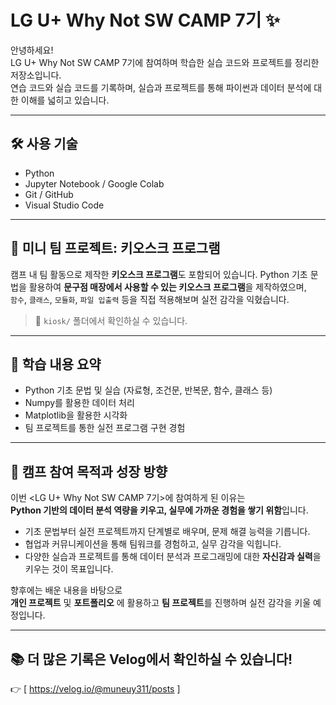# LG U+ Why Not SW CAMP 7기 ✨

안녕하세요!  
LG U+ Why Not SW CAMP 7기에 참여하며 학습한 실습 코드와 프로젝트를 정리한 저장소입니다.  
연습 코드와 실습 코드를 기록하며, 실습과 프로젝트를 통해 파이썬과 데이터 분석에 대한 이해를 넓히고 있습니다.

---

## 🛠 사용 기술

- Python 
- Jupyter Notebook / Google Colab
- Git / GitHub
- Visual Studio Code

---

## 🌟 미니 팀 프로젝트: 키오스크 프로그램

캠프 내 팀 활동으로 제작한 **키오스크 프로그램**도 포함되어 있습니다. 
Python 기초 문법을 활용하여 **문구점 매장에서 사용할 수 있는 키오스크 프로그램**을 제작하였으며,  
`함수`, `클래스`, `모듈화`, `파일 입출력` 등을 직접 적용해보며 실전 감각을 익혔습니다.

> 📁 `kiosk/` 폴더에서 확인하실 수 있습니다.

---

## 📌 학습 내용 요약

- Python 기초 문법 및 실습 (자료형, 조건문, 반복문, 함수, 클래스 등)
- Numpy를 활용한 데이터 처리 
- Matplotlib을 활용한 시각화
- 팀 프로젝트를 통한 실전 프로그램 구현 경험

---


## 🎯 캠프 참여 목적과 성장 방향

이번 <LG U+ Why Not SW CAMP 7기>에 참여하게 된 이유는  
**Python 기반의 데이터 분석 역량을 키우고, 실무에 가까운 경험을 쌓기 위함**입니다.  

- 기초 문법부터 실전 프로젝트까지 단계별로 배우며, 문제 해결 능력을 기릅니다.  
- 협업과 커뮤니케이션을 통해 팀워크를 경험하고, 실무 감각을 익힙니다.  
- 다양한 실습과 프로젝트를 통해 데이터 분석과 프로그래밍에 대한 **자신감과 실력**을 키우는 것이 목표입니다.

향후에는 배운 내용을 바탕으로  
**개인 프로젝트** 및 **포트폴리오**
에 활용하고 **팀 프로젝트**를 진행하며 실전 감각을 키울 예정입니다.

---


## 📚 더 많은 기록은 Velog에서 확인하실 수 있습니다!

👉 [ https://velog.io/@muneuy311/posts  ]
